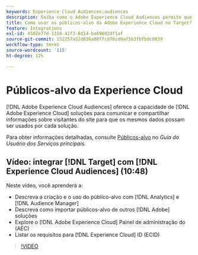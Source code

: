 ```yaml
---
keywords: Experience Cloud Audiences;audiences
description: Saiba como o Adobe Experience Cloud Audiences permite que as soluções Experience Cloud se comuniquem e compartilhem informações sobre visitantes do site com outras soluções Adobe.
title: Como usar os públicos-alvo da Adobe Experience Cloud no Target?
feature: Integrations
exl-id: 4502e77d-1310-41f3-8d14-ba69692df1af
source-git-commit: 152257a52d836a88ffcd76cd9af5b3fbfbdc0839
workflow-type: tm+mt
source-wordcount: '115'
ht-degree: 12%

---
```


# Públicos-alvo da Experience Cloud

[!DNL Adobe Experience Cloud Audiences] oferece a capacidade de [!DNL Adobe Experience Cloud] soluções para comunicar e compartilhar informações sobre visitantes do site para que os mesmos dados possam ser usados por cada solução.

Para obter informações detalhadas, consulte [Públicos-alvo](https://experienceleague.adobe.com/docs/core-services/interface/audiences/audience-library.html?lang=pt-BR) no *Guia do Usuário dos Serviços principais*.

## Vídeo: integrar [!DNL Target] com [!DNL Experience Cloud Audiences] (10:48)

Neste vídeo, você aprenderá a:

* Descreva a criação e o uso do público-alvo com [!DNL Analytics] e [!DNL Audience Manager]
* Descreva como importar públicos-alvo de outros [!DNL Adobe] soluções
* Explore o [!DNL Adobe Experience Cloud] Painel de administração do (AEC)
* Listar os requisitos para [!DNL Experience Cloud] ID (ECID)

>[!VIDEO](https://video.tv.adobe.com/v/35152)
